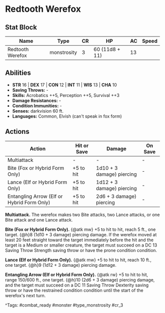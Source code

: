 # Redtooth Werefox

## Stat Block

| Name | Type | CR | HP | AC | Speed |
|------|------|----|----|----|-------|
| Redtooth Werefox | monstrosity | 3 | 60 (11d8 + 11) | 13 |  |

## Abilities

- **STR** 16 | **DEX** 17 | **CON** 12 | **INT** 11 | **WIS** 13 | **CHA** 10
- **Saving Throws:** -  
- **Skills:** Acrobatics ++5, Perception ++5, Survival ++3  
- **Damage Resistances:** -  
- **Condition Immunities:** -  
- **Senses:** darkvision 60 ft.  
- **Languages:** Common, Elvish (can't speak in fox form)


## Actions

| Action | Hit or Save | Damage | On Save |
|--------|--------------|--------|----------|
| Multiattack | - | - | - |
| Bite (Fox or Hybrid Form Only) | +5 to hit | 1d10 + 3 damage) piercing | - |
| Lance (Elf or Hybrid Form Only) | +5 to hit | 1d12 + 3 damage) piercing | - |
| Entangling Arrow (Elf or Hybrid Form Only) | +5 to hit | 2d6 + 3 damage) piercing | - |

**Multiattack.** The werefox makes two Bite attacks, two Lance attacks, or one Bite attack and one Lance attack.

**Bite (Fox or Hybrid Form Only).** {@atk mw} +5 to hit to hit, reach 5 ft., one target. {@h}8 (1d10 + 3 damage) piercing damage. If the werefox moved at least 20 feet straight toward the target immediately before the hit and the target is a Medium or smaller creature, the target must succeed on a DC 13 Saving Throw Strength saving throw or have the prone condition condition.

**Lance (Elf or Hybrid Form Only).** {@atk mw} +5 to hit to hit, reach 10 ft., one target. {@h}9 (1d12 + 3 damage) piercing damage.

**Entangling Arrow (Elf or Hybrid Form Only).** {@atk rw} +5 to hit to hit, range 150/600 ft., one target. {@h}10 (2d6 + 3 damage) piercing damage, and the target must succeed on a DC 11 Saving Throw Dexterity saving throw or have the restrained condition condition until the start of the werefox's next turn.


^Tags: #combat_ready #monster #type_monstrosity #cr_3